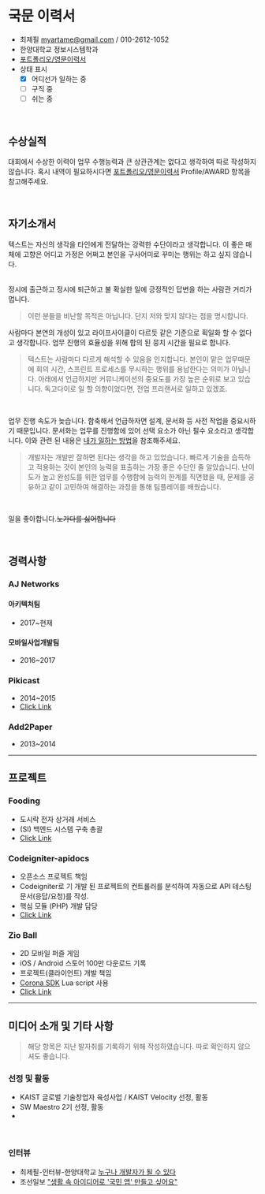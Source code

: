 # 국문 이력서

- 최제필 myartame@gmail.com / 010-2612-1052
- 한양대학교 정보시스템학과
- [포트폴리오/영문이력서](https://owen1025.github.io)
- 상태 표시
  - [x] 어디선가 일하는 중
  - [ ] 구직 중
  - [ ] 쉬는 중

</br>

## 수상실적
대회에서 수상한 이력이 업무 수행능력과 큰 상관관계는 없다고 생각하여 따로 작성하지 않습니다. 혹시 내역이 필요하시다면 [포트폴리오/영문이력서](https://owen1025.github.io) Profile/AWARD 항목을 참고해주세요.

</br>

## 자기소개서
텍스트는 자신의 생각을 타인에게 전달하는 강력한 수단이라고 생각합니다. 이 좋은 매체에 고향은 어디고 가정은 어쩌고 본인을 구사어미로 꾸미는 행위는 하고 싶지 않습니다.

</br>정시에 출근하고 정시에 퇴근하고 불 확실한 일에  긍정적인 답변을 하는 사람관 거리가 멉니다.
> 이런 분들을 비난할 목적은 아닙니다. 단지 저와 맞지 않다는 점을 명시합니다.

사람마다 본연의 개성이 있고 라이프사이클이 다르듯 같은 기준으로 획일화 할 수 없다고 생각합니다. 업무 진행의 효율성을 위해 합의 된 뭉치 시간을 필요로 합니다. 
> 텍스트는 사람마다 다르게 해석할 수 있음을 인지합니다. 본인이 맡은 업무때문에 회의 시간, 스프린트 프로세스를 무시하는 행위를 용납한다는 의미가 아닙니다. 아래에서 언급하지만 커뮤니케이션의 중요도를 가장 높은 순위로 보고 있습니다. 독고다이로 일 할 의향이었다면, 전업 프리랜서로 일하고 있겠죠.

</br>

업무 진행 속도가 늦습니다. 함축해서 언급하자면 설계, 문서화 등 사전 작업을 중요시하기 때문입니다. 문서화는 업무를 진행함에 있어 선택 요소가 아닌 필수 요소라고 생각합니다. 이와 관련 된 내용은 [내가 일하는 방법]()을 참조해주세요. 
> 개발자는 개발만 잘하면 된다는 생각을 하고 있었습니다. 빠르게 기술을 습득하고 적용하는 것이 본인의 능력을 표출하는 가장 좋은 수단인 줄 알았습니다. 난이도가 높고 완성도를 위한 업무를 수행함에 능력의 한계를 직면했을 때, 문제를 공유하고 같이 고민하여 해결하는 과정을 통해 팀플레이를 배웠습니다.

</br>

일을 좋아합니다.~~노가다를 싫어합니다~~ 

</br>

## 경력사항
### AJ Networks
#### 아키텍처팀 
- 2017~현재
#### 모바일사업개발팀
- 2016~2017

### Pikicast
- 2014~2015
- [Click Link](https://www.pikicast.com/)

### Add2Paper
- 2013~2014

* * *

## 프로젝트
### Fooding
- 도시락 전자 상거래 서비스
- (SI) 백엔드 시스템 구축 총괄
- [Click Link](http://fooding.io)

### Codeigniter-apidocs
- 오픈소스 프로젝트 책임
- Codeigniter로 기 개발 된 프로젝트의 컨트롤러를 분석하여 자동으로 API 테스팅 문서(응답/요청)를 작성. 
- 핵심 모듈 (PHP) 개발 담당
- [Click Link](https://github.com/owen1025/codeigniter-apidocs)

### Zio Ball
- 2D 모바일 퍼즐 게임
- iOS / Android 스토어 100만 다운로드 기록
- 프로젝트(클라이언트) 개발 책임
- [Corona SDK](https://coronalabs.com/product/) Lua script 사용
- [Click Link](https://www.youtube.com/watch?v=0Lzv6W_c-lY)

* * *

## 미디어 소개 및 기타 사항
> 해당 항목은 지난 발자취를 기록하기 위해 작성하였습니다. 따로 확인하지 않으셔도 좋습니다.
### 선정 및 활동
- KAIST 글로벌 기술창업자 육성사업 / KAIST Velocity 선정, 활동
- SW Maestro 2기 선정, 활동
- 

</br>

### 인터뷰
- 최제필-인터뷰-한양대학교 [누구나 개발자가 될 수 있다](http://www.hanyang.ac.kr/web/www/interview?p_p_id=newsView_WAR_newsportlet&p_p_lifecycle=0&p_p_state=normal&p_p_mode=view&p_p_col_id=column-1&p_p_col_count=1&_newsView_WAR_newsportlet_sCategoryId=0&_newsView_WAR_newsportlet_sTag=%EC%B5%9C%EC%A0%9C%ED%95%84&_newsView_WAR_newsportlet_sCurPage=1&_newsView_WAR_newsportlet_sIsMyMessage=0&_newsView_WAR_newsportlet_action=view_message&_newsView_WAR_newsportlet_sRefLinkId=0&_newsView_WAR_newsportlet_messageId=17589&_newsView_WAR_newsportlet_sOwnerId=0)
- 조선일보 ["생활 속 아이디어로 '국민 앱' 만들고 싶어요"](http://news.chosun.com/site/data/html_dir/2012/10/10/2012101001508.html?rsMobile=false)